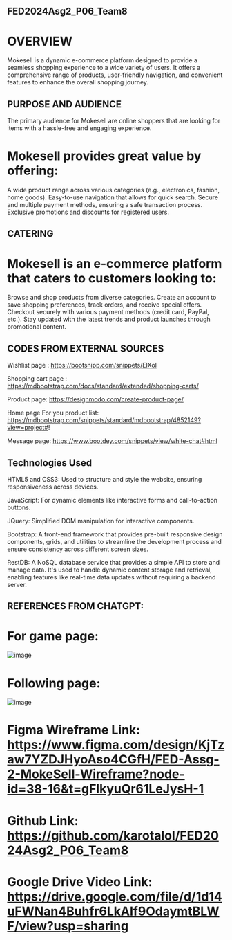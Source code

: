 ## FED2024Asg2_P06_Team8
# OVERVIEW
Mokesell is a dynamic e-commerce platform designed to provide a seamless shopping experience to a wide variety of users. It offers a comprehensive range of products, user-friendly navigation, and convenient features to enhance the overall shopping journey.

## PURPOSE AND AUDIENCE
The primary audience for Mokesell are online shoppers that are looking for items with a hassle-free and engaging experience. 

# Mokesell provides great value by offering:
A wide product range across various categories (e.g., electronics, fashion, home goods).
Easy-to-use navigation that allows for quick search.
Secure and multiple payment methods, ensuring a safe transaction process.
Exclusive promotions and discounts for registered users.

## CATERING
# Mokesell is an e-commerce platform that caters to customers looking to:
Browse and shop products from diverse categories.
Create an account to save shopping preferences, track orders, and receive special offers.
Checkout securely with various payment methods (credit card, PayPal, etc.).
Stay updated with the latest trends and product launches through promotional content.

## CODES FROM EXTERNAL SOURCES

Wishlist page : https://bootsnipp.com/snippets/ElXol

Shopping cart page : https://mdbootstrap.com/docs/standard/extended/shopping-carts/

Product page: https://designmodo.com/create-product-page/

Home page For you product list: https://mdbootstrap.com/snippets/standard/mdbootstrap/4852149?view=project#!

Message page: https://www.bootdey.com/snippets/view/white-chat#html

## Technologies Used
HTML5 and CSS3: Used to structure and style the website, ensuring responsiveness across devices.

JavaScript: For dynamic elements like interactive forms and call-to-action buttons.

JQuery: Simplified DOM manipulation for interactive components.

Bootstrap: A front-end framework that provides pre-built responsive design components, grids, and utilities to streamline the development process and ensure consistency across different screen sizes.

RestDB: A NoSQL database service that provides a simple API to store and manage data. It's used to handle dynamic content storage and retrieval, enabling features like real-time data updates without requiring a backend server.

## REFERENCES FROM CHATGPT:

# For game page:
![image](https://github.com/user-attachments/assets/960db5e4-10a0-4e67-bf3b-be633f44c4fb)

# Following page: 
![image](https://github.com/user-attachments/assets/951b1a18-c53a-4a29-8a0c-274e1840f86e)

# Figma Wireframe Link: https://www.figma.com/design/KjTzaw7YZDJHyoAso4CGfH/FED-Assg-2-MokeSell-Wireframe?node-id=38-16&t=gFlkyuQr61LeJysH-1

# Github Link: https://github.com/karotalol/FED2024Asg2_P06_Team8

# Google Drive Video Link: https://drive.google.com/file/d/1d14uFWNan4Buhfr6LkAIf9OdaymtBLWF/view?usp=sharing